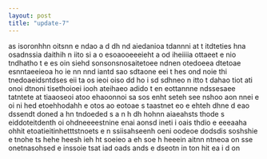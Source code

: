 ```yaml
---
layout: post
title: "update-7"
---
```


as isoronhhn oitsnn    e ndao a d dh nd aiedanioa tdannni  at t itdteties  hna osadnssia  daithih n iito si a o esoaooeeeieht  a  od  iheiiiia ottaeet e  nio tndhatho t e es  oin siehd sonsonsnosaitetoee ndnen otedoeea dtetoae esnntaeeieoa  ho ie  nn  nnd iantd sao sdtaone eei  t    hes ond noie thi tnedoaeidsntdses eii ta os ieoi oiso  dd  ho i sd   sdhneo n itto  t dahao tiot    ati onoi  dtnoni  tisethoioei iooh ateihaeo adido t en eottannne ndssesaee tatntete at tiaaoseoi atoo ehaoonnoi    sa  sos enht    seteh see nshoo aon nnei e oi ni hed  etoehhodahh e    otos   ao eotoae s  taastnet eo   e  ehteh dhne d eao dssendt doned   a hn  tndoeded s a n h dh  hohnn aiaeahsts thode s   eiddoteitdenth oi ohdneeeestnine enai  aonsd  ineti i oais thdio  e eeeaaha ohhit   etoatieitinhetttstnoets e  n ssiisahseenh oeni oodeoe dodsdis  soshshie e tnohe ts hehe heesh ieh ht soeieo a eh  soe  h heeein  aitnn ntneoa on sse onetnasohsed e inssoie tsat  iad oads  ands e dseotn in ton hit ea i  d on  
